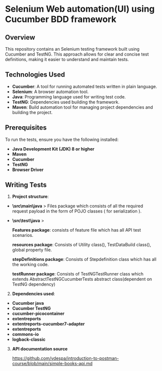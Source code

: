 # Selenium Web automation(UI) using Cucumber BDD framework
## Overview

This repository contains an Selenium testing framework built using Cucumber and TestNG. This approach allows for clear and concise test definitions, making it easier to understand and maintain tests.

## Technologies Used

- **Cucumber**: A tool for running automated tests written in plain language.
- **Selenium**: A browser automation tool.
- **Java**: Programming language used for writing test code.
- **TestNG**: Dependencies used building the framework.
- **Maven**: Build automation tool for managing project dependencies and building the project.

## Prerequisites
To run the tests, ensure you have the following installed:

- **Java Development Kit (JDK) 8 or higher**
- **Maven**
- **Cucumber**
- **TestNG**
- **Browser Driver**

## Writing Tests
1. **Project structure**:
- **\src\main\java** > Files package which consists of all the required request payload in the form of POJO classes ( for serialization ).
 
- **\src\test\java** >
  
  **Features package**: consists of feature file which has all API test scenarios.
  
  **resources package**: Consists of Utility class(), TestDataBuild class(), global property file.
  
  **stepDefinitions package**: Consists of Stepdefinition class which has all the working code.
  
  **testRunner package**: Consists of TestNGTestRunner class which extends AbstractTestNGCucumberTests abstract class(dependent on TestNG dependency)

2. **Dependencies used**:
- **Cucumber java** 
- **Cucumber TestNG** 
- **cucumber-picocontainer** 
- **extentreports**
- **extentreports-cucumber7-adapter**
- **extentreports**
- **commons-io**
- **logback-classic**

3. **API documentation source**
   
   https://github.com/vdespa/introduction-to-postman-course/blob/main/simple-books-api.md



